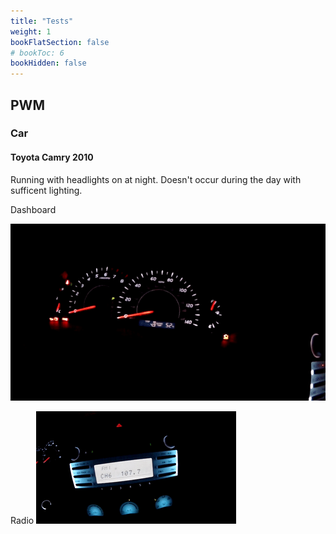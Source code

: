 ```yaml
---
title: "Tests"
weight: 1
bookFlatSection: false
# bookToc: 6
bookHidden: false
---
```


## PWM

### Car

#### Toyota Camry 2010

Running with headlights on at night.
Doesn't occur during the day with sufficent lighting.

Dashboard

![Car Dashboard PWM](/images/car_dashboard_pwm.gif)

Radio
![Car Radio PWM](/images/car_radio_pwm.gif)
